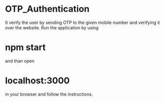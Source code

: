 # OTP_Authentication
It verify the user by sending OTP to the given mobile number and verifying it over the website.
Run the application by using 
# npm start
and than open 
# localhost:3000 
in your browser and follow the instructions.

